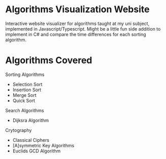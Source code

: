 # Algorithms Visualization Website

Interactive website visualizer for algorithms taught at my uni subject, implemented in Javascript/Typescript. Might be a little fun side addition to implement in C# and compare the time differences for each sorting algorithm.

# Algorithms Covered

Sorting Algorithms

- Selection Sort
- Insertion Sort
- Merge Sort
- Quick Sort

Search Algorithms

- Dijksra Algorithm

Crytography

- Classical Ciphers
- [A]symmetric Key Algorithms
- Euclids GCD Algorithm
